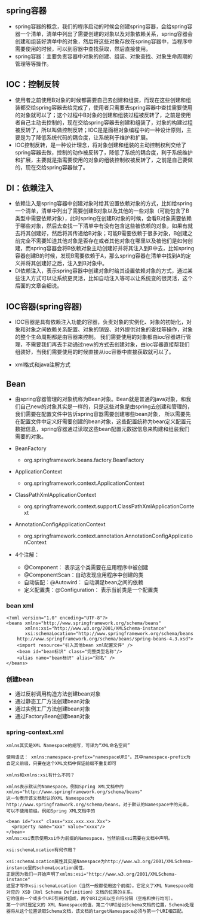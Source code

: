 

## spring容器
+ spring容器的概念，我们的程序启动的时候会创建spring容器，会给spring容器一个清单，清单中列出了需要创建的对象以及对象依赖关系，spring容器会创建和组装好清单中的对象，然后将这些对象存放在spring容器中，当程序中需要使用的时候，可以到容器中查找获取，然后直接使用。
+ spring容器：主要负责容器中对象的创建、组装、对象查找、对象生命周期的管理等等操作。

## IOC：控制反转
+ 使用者之前使用B对象的时候都需要自己去创建和组装，而现在这些创建和组装都交给spring容器去给完成了，使用者只需要去spring容器中查找需要使用的对象就可以了；这个过程中B对象的创建和组装过程被反转了，之前是使用者自己主动去控制的，现在交给spring容器去创建和组装了，对象的构建过程被反转了，所以叫做控制反转；IOC是是面相对象编程中的一种设计原则，主要是为了降低系统代码的耦合度，让系统利于维护和扩展。
+ IOC控制反转，是一种设计理念，将对象创建和组装的主动控制权利交给了spring容器去做，控制的动作被反转了，降低了系统的耦合度，利于系统维护和扩展，主要就是指需要使用的对象的组装控制权被反转了，之前是自己要做的，现在交给spring容器做了。

## DI：依赖注入
+ 依赖注入是spring容器中创建对象时给其设置依赖对象的方式，比如给spring一个清单，清单中列出了需要创建B对象以及其他的一些对象（可能包含了B类型中需要依赖对象），此时spring在创建B对象的时候，会看B对象需要依赖于哪些对象，然后去查找一下清单中有没有包含这些被依赖的对象，如果有就去将其创建好，然后将其传递给B对象；可能B需要依赖于很多对象，B创建之前完全不需要知道其他对象是否存在或者其他对象在哪里以及被他们是如何创建，而spring容器会将B依赖对象主动创建好并将其注入到B中去，比如spring容器创建B的时候，发现B需要依赖于A，那么spring容器在清单中找到A的定义并将其创建好之后，注入到B对象中。
+ DI依赖注入，表示spring容器中创建对象时给其设置依赖对象的方式，通过某些注入方式可以让系统更灵活，比如自动注入等可以让系统变的很灵活，这个后面的文章会细说。


## IOC容器(spring容器)
+ IOC容器是具有依赖注入功能的容器，负责对象的实例化、对象的初始化，对象和对象之间依赖关系配置、对象的销毁、对外提供对象的查找等操作，对象的整个生命周期都是由容器来控制。
  我们需要使用的对象都由ioc容器进行管理，不需要我们再去手动通过new的方式去创建对象，由ioc容器直接帮我们组装好，当我们需要使用的时候直接从ioc容器中直接获取就可以了。

+ xml格式和java注解方式

## Bean
+ 由spring容器管理的对象统称为Bean对象。Bean就是普通的java对象，和我们自己new的对象其实是一样的，只是这些对象是由spring去创建和管理的，我们需要在配置文件中告诉spring容器需要创建哪些bean对象，
  所以需要先在配置文件中定义好需要创建的bean对象，这些配置统称为bean定义配置元数据信息，spring容器通过读取这些bean配置元数据信息来构建和组装我们需要的对象。

+ BeanFactory
    + org.springframework.beans.factory.BeanFactory
+ ApplicationContext
    + org.springframework.context.ApplicationContext
+ ClassPathXmlApplicationContext
    + org.springframework.context.support.ClassPathXmlApplicationContext
+ AnnotationConfigApplicationContext
    + org.springframework.context.annotation.AnnotationConfigApplicationContext

+ 4个注解：
    - @Component： 表示这个类需要在应用程序中被创建
    - @ComponentScan：自动发现应用程序中创建的类
    - 自动装配：@Autowird： 自动满足bean之间的依赖
    - 定义配置类：@Configuration： 表示当前类是一个配置类


### bean xml
```text
<?xml version="1.0" encoding="UTF-8"?>
<beans xmlns="http://www.springframework.org/schema/beans"
       xmlns:xsi="http://www.w3.org/2001/XMLSchema-instance"
       xsi:schemaLocation="http://www.springframework.org/schema/beans
    http://www.springframework.org/schema/beans/spring-beans-4.3.xsd">
    <import resource="引入其他bean xml配置文件" />
    <bean id="bean标识" class="完整类型名称"/>
    <alias name="bean标识" alias="别名" />
</beans>
```
### 创建bean
+ 通过反射调用构造方法创建bean对象
+ 通过静态工厂方法创建bean对象
+ 通过实例工厂方法创建bean对象
+ 通过FactoryBean创建bean对象





### spring-context.xml
```text
xmlns其实是XML Namespace的缩写，可译为“XML命名空间”

使用语法： xmlns:namespace-prefix="namespaceURI"。其中namespace-prefix为自定义前缀，只要在这个XML文档中保证前缀不重复即可

xmlns和xmlns:xsi有什么不同？

xmlns表示默认的Namespace。例如Spring XML文档中的
xmlns="http://www.springframework.org/schema/beans"
这一句表示该文档默认的XML Namespace为http://www.springframwork.org/schema/beans。对于默认的Namespace中的元素，可以不使用前缀。例如Spring XML文档中的

<bean id="xxx" class="xxx.xxx.xxx.Xxx">
  <property name="xxx" value="xxxx"/>
</bean>
xmlns:xsi表示使用xsi作为前缀的Namespace，当然前缀xsi需要在文档中声明。

xsi:schemaLocation有何作用？

xsi:schemaLocation属性其实是Namespace为http://www.w3.org/2001/XMLSchema-instance里的schemaLocation属性，
正是因为我们一开始声明了xmlns:xsi="http://www.w3.org/2001/XMLSchema-instance"
这里才写作xsi:schemaLocation（当然一般都使用这个前缀）。它定义了XML Namespace和对应的 XSD（Xml Schema Definition）文档的位置的关系。
它的值由一个或多个URI引用对组成，两个URI之间以空白符分隔（空格和换行均可）。
第一个URI是定义的 XML Namespace的值，第二个URI给出Schema文档的位置，Schema处理器将从这个位置读取Schema文档，该文档的targetNamespace必须与第一个URI相匹配。

```